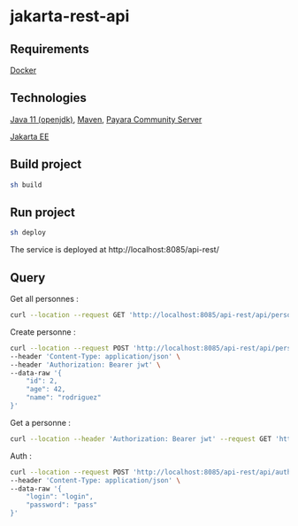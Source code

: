 # jakarta-rest-api

## Requirements
[Docker](https://www.docker.com/)

## Technologies 
[Java 11 (openjdk)](https://openjdk.org/projects/jdk/11/), [Maven](https://maven.apache.org/), [Payara Community Server](https://www.payara.fish/downloads/payara-platform-community-edition/)

[Jakarta EE](https://jakarta.ee/)

## Build project
```bash
sh build
```

## Run project
```bash
sh deploy
```

The service is deployed at http://localhost:8085/api-rest/

## Query

Get all personnes : 
```bash
curl --location --request GET 'http://localhost:8085/api-rest/api/personnes/'
```

Create personne :
```bash
curl --location --request POST 'http://localhost:8085/api-rest/api/personnes/' \
--header 'Content-Type: application/json' \
--header 'Authorization: Bearer jwt' \
--data-raw '{
    "id": 2,
    "age": 42,
    "name": "rodriguez"
}'
```

Get a personne :
```bash
curl --location --header 'Authorization: Bearer jwt' --request GET 'http://localhost:8085/api-rest/api/personnes/0'
```

Auth :
```bash
curl --location --request POST 'http://localhost:8085/api-rest/api/auth' \
--header 'Content-Type: application/json' \
--data-raw '{
    "login": "login",
    "password": "pass"
}'
```
